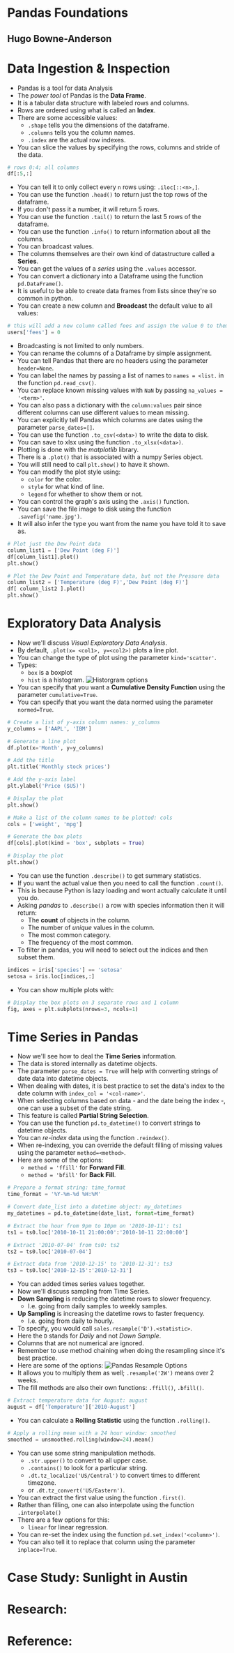 # Pandas Foundations
## Hugo Bowne-Anderson

# Data Ingestion & Inspection
- Pandas is a tool for data Analysis
- The *power tool* of Pandas is the **Data Frame**.
- It is a tabular data structure with labeled rows and columns.
- Rows are ordered using what is called an **Index**.
- There are some accessible values:
  * `.shape` tells you the dimensions of the dataframe.
  * `.columns` tells you the column names.
  * `.index` are the actual row indexes.
- You can slice the values by specifying the rows, columns and stride of the data.
```python
# rows 0:4; all columns
df[:5,:]
```
- You can tell it to only collect every `n` rows using: `.iloc[::<n>,]`.
- You can use the function `.head()` to return just the top rows of the dataframe.
- If you don't pass it a number, it will return 5 rows.
- You can use the function `.tail()` to return the last 5 rows of the dataframe.
- You can use the function `.info()` to return information about all the columns.
- You can broadcast values.
- The columns themselves are their own kind of datastructure called a **Series**.
- You can get the values of a *series* using the `.values` accessor.
- You can convert a dictionary into a Dataframe using the function `pd.DataFrame()`.
- It is useful to be able to create data frames from lists since they're so common in python.
- You can create a new column and **Broadcast** the default value to all values:
```python
# this will add a new column called fees and assign the value 0 to them:
users['fees'] = 0
```
- Broadcasting is not limited to only numbers.
- You can rename the columns of a Dataframe by simple assignment.
- You can tell Pandas that there are no headers using the parameter `header=None`.
- You can label the names by passing a list of names to `names = <list.` in the function `pd.read_csv()`.
- You can replace known missing values with `NaN` by passing `na_values = '<term>'`.
- You can also pass a dictionary with the `column:values` pair since different columns can use different values to mean missing.
- You can explicitly tell Pandas which columns are dates using the parameter `parse_dates=[]`.
- You can use the function `.to_csv(<data>)` to write the data to disk.
- You can save to xlsx using the function `.to_xlsx(<data>)`.
- Plotting is done with the *matplotlib* library.
- There is a `.plot()` that is associated with a numpy Series object.
- You will still need to call `plt.show()` to have it shown.
- You can modify the plot style using:
  * `color` for the color.
  * `style` for what kind of line.
  * `legend` for whether to show them or not.
- You can control the graph's axis using the `.axis()` function.
- You can save the file image to disk using the function `.savefig('name.jpg')`.
- It will also infer the type you want from the name you have told it to save as.
```python
# Plot just the Dew Point data
column_list1 = ['Dew Point (deg F)']
df[column_list1].plot()
plt.show()

# Plot the Dew Point and Temperature data, but not the Pressure data
column_list2 = ['Temperature (deg F)','Dew Point (deg F)']
df[ column_list2 ].plot()
plt.show()
```

# Exploratory Data Analysis
- Now we'll discuss *Visual Exploratory Data Analysis*.
- By default, `.plot(x= <col1>, y=<col2>)` plots a line plot.
- You can change the type of plot using the parameter `kind='scatter'`.
- Types:
  * `box` is a boxplot
  * `hist` is a histogram.
![Historgram options](images/Histogram-options.png)
- You can specify that you want a **Cumulative Density Function** using the parameter `cumulative=True`.
- You can specify that you want the data normed using the parameter `normed=True`.
```python
# Create a list of y-axis column names: y_columns
y_columns = ['AAPL', 'IBM']

# Generate a line plot
df.plot(x='Month', y=y_columns)

# Add the title
plt.title('Monthly stock prices')

# Add the y-axis label
plt.ylabel('Price ($US)')

# Display the plot
plt.show()
```
```python
# Make a list of the column names to be plotted: cols
cols = ['weight', 'mpg']

# Generate the box plots
df[cols].plot(kind = 'box', subplots = True)

# Display the plot
plt.show()
```
- You can use the function `.describe()` to get summary statistics.
- If you want the actual value then you need to call the function `.count()`.
- This is because Python is lazy loading and wont actually calculate it until you do.
- Asking *pandas* to `.describe()` a row with species information then it will return:
  * The **count** of objects in the column.
  * The number of *unique* values in the column.
  * The most common category.
  * The frequency of the most common.
- To filter in pandas, you will need to select out the indices and then subset them.
```python
indices = iris['species'] == 'setosa'
setosa = iris.loc[indices,:]
```
- You can show multiple plots with:
```python
# Display the box plots on 3 separate rows and 1 column
fig, axes = plt.subplots(nrows=3, ncols=1)
```


# Time Series in Pandas
- Now we'll see how to deal the **Time Series** information.
- The data is stored internally as datetime objects.
- The parameter `parse_dates = True` will help with converting strings of date data into datetime objects.
- When dealing with dates, it is best practice to set the data's index to the date column with `index_col = '<col-name>'`.
- When selecting columns based on data - and the date being the index -, one can use a subset of the date string.
- This feature is called **Partial String Selection**.
- You can use the function `pd.to_datetime()` to convert strings to datetime objects.
- You can *re-index* data using the function `.reindex()`.
- When re-indexing, you can override the default filling of missing values using the parameter `method=<method>`.
- Here are some of the options:
  * `method = 'ffill'` for **Forward Fill**.
  * `method = 'bfill'` for **Back Fill**.
```python
# Prepare a format string: time_format
time_format = '%Y-%m-%d %H:%M'

# Convert date_list into a datetime object: my_datetimes
my_datetimes = pd.to_datetime(date_list, format=time_format)  
```
```python
# Extract the hour from 9pm to 10pm on '2010-10-11': ts1
ts1 = ts0.loc['2010-10-11 21:00:00':'2010-10-11 22:00:00']

# Extract '2010-07-04' from ts0: ts2
ts2 = ts0.loc['2010-07-04']

# Extract data from '2010-12-15' to '2010-12-31': ts3
ts3 = ts0.loc['2010-12-15':'2010-12-31']
```
- You can added times series values together.
- Now we'll discuss sampling from Time Series.
- **Down Sampling** is reducing the datetime rows to slower frequency.
  * I.e. going from daily samples to weekly samples.
- **Up Sampling** is increasing the datetime rows to faster frequency.
  * I.e. going from daily to hourly.
- To specify, you would call `sales.resample('D').<statistic>`.
- Here the `D` stands for *Daily* and not *Down Sample*.
- Columns that are not numerical are ignored.
- Remember to use method chaining when doing the resampling since it's best practice.
- Here are some of the options:
![Pandas Resample Options](images\resampling-cheetsheet.png)
- It allows you to multiply them as well; `.resample('2W')` means over 2 weeks.
- The fill methods are also their own functions: `.ffill()`, `.bfill()`.
```python
# Extract temperature data for August: august
august = df['Temperature']['2010-August']
```
- You can calculate a **Rolling Statistic** using the function `.rolling()`.
```python
# Apply a rolling mean with a 24 hour window: smoothed
smoothed = unsmoothed.rolling(window=24).mean()
```
- You can use some string manipulation methods.
  * `.str.upper()` to convert to all upper case.
  * `.contains()` to look for a particular string.
  * `.dt.tz_localize('US/Central')` to convert times to different timezone.
  * or `.dt.tz_convert('US/Eastern')`.
- You can extract the first value using the function `.first()`.
- Rather than filling, one can also interpolate using the function `.interpolate()`
- There are a few options for this:
  * `linear` for linear regression.
- You can re-set the index using the function `pd.set_index('<column>')`.
- You can also tell it to replace that column using the parameter `inplace=True`.


# Case Study: Sunlight in Austin

# Research:

# Reference:
